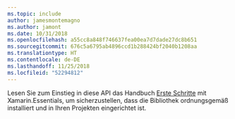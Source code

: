 ```yaml
---
ms.topic: include
author: jamesmontemagno
ms.author: jamont
ms.date: 10/31/2018
ms.openlocfilehash: a55cc8a848f746637fea00ea7d7dade27dc8b651
ms.sourcegitcommit: 676c5a6795ab4896ccd1b288424bf2040b1208aa
ms.translationtype: HT
ms.contentlocale: de-DE
ms.lasthandoff: 11/25/2018
ms.locfileid: "52294812"
---
```

Lesen Sie zum Einstieg in diese API das Handbuch [Erste Schritte](~/essentials/get-started.md) mit Xamarin.Essentials, um sicherzustellen, dass die Bibliothek ordnungsgemäß installiert und in Ihren Projekten eingerichtet ist.
